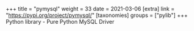 +++
title = "pymysql"
weight = 33
date = 2021-03-06
[extra]
link = "https://pypi.org/project/pymysql/"
[taxonomies]
groups = ["pylib"]
+++
Python library - Pure Python MySQL Driver

